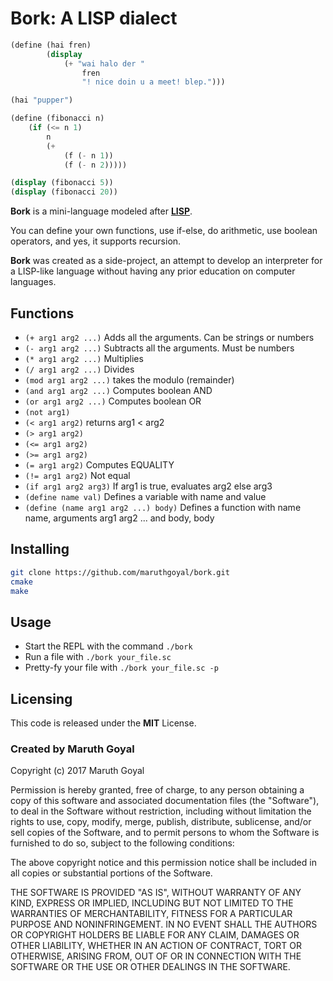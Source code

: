 # Bork: A LISP dialect
```scheme
(define (hai fren) 
		(display 
			(+ "wai halo der " 
				fren 
				"! nice doin u a meet! blep.")))

(hai "pupper")
```

```scheme
(define (fibonacci n) 
	(if (<= n 1) 
		n 
		(+ 
			(f (- n 1)) 
			(f (- n 2)))))

(display (fibonacci 5))
(display (fibonacci 20))
```

**Bork** is a mini-language modeled after [**LISP**](https://en.wikipedia.org/wiki/Lisp_(programming_language)).

You can define your own functions, use if-else, do arithmetic, use boolean operators, and yes, it supports recursion. 

**Bork** was created as a side-project, an attempt to develop an interpreter for a LISP-like language without having any prior education on computer languages.

## Functions
- `(+ arg1 arg2 ...)` Adds all the arguments. Can be strings or numbers
- `(- arg1 arg2 ...)` Subtracts all the arguments. Must be numbers
- `(* arg1 arg2 ...)` Multiplies
- `(/ arg1 arg2 ...)` Divides
- `(mod arg1 arg2 ...)` takes the modulo (remainder)
- `(and arg1 arg2 ...)` Computes boolean AND
- `(or arg1 arg2 ...)` Computes boolean OR
- `(not arg1)`
- `(< arg1 arg2)` returns arg1 < arg2
- `(> arg1 arg2)`
- `(<= arg1 arg2)`
- `(>= arg1 arg2)`
- `(= arg1 arg2)` Computes EQUALITY
- `(!= arg1 arg2)` Not equal
- `(if arg1 arg2 arg3)` If arg1 is true, evaluates arg2 else arg3
- `(define name val)` Defines a variable with name _<name>_ and value _<val>_
- `(define (name arg1 arg2 ...) body)` Defines a function with name name, arguments arg1 arg2 ... and body, body

## Installing
```bash
git clone https://github.com/maruthgoyal/bork.git
cmake
make
```

## Usage
- Start the REPL with the command `./bork`
- Run a file with `./bork your_file.sc`
- Pretty-fy your file with `./bork your_file.sc -p`

## Licensing
This code is released under the **MIT** License.
### Created by Maruth Goyal

Copyright (c) 2017 Maruth Goyal

Permission is hereby granted, free of charge, to any person obtaining a copy
of this software and associated documentation files (the "Software"), to deal
in the Software without restriction, including without limitation the rights
to use, copy, modify, merge, publish, distribute, sublicense, and/or sell
copies of the Software, and to permit persons to whom the Software is
furnished to do so, subject to the following conditions:

The above copyright notice and this permission notice shall be included in all
copies or substantial portions of the Software.

THE SOFTWARE IS PROVIDED "AS IS", WITHOUT WARRANTY OF ANY KIND, EXPRESS OR
IMPLIED, INCLUDING BUT NOT LIMITED TO THE WARRANTIES OF MERCHANTABILITY,
FITNESS FOR A PARTICULAR PURPOSE AND NONINFRINGEMENT. IN NO EVENT SHALL THE
AUTHORS OR COPYRIGHT HOLDERS BE LIABLE FOR ANY CLAIM, DAMAGES OR OTHER
LIABILITY, WHETHER IN AN ACTION OF CONTRACT, TORT OR OTHERWISE, ARISING FROM,
OUT OF OR IN CONNECTION WITH THE SOFTWARE OR THE USE OR OTHER DEALINGS IN THE
SOFTWARE.